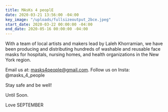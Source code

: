 ```yaml
---
title: MAsKs 4 peoplE
date: 2020-03-21 13:56:00 -04:00
key_image: "/uploads/fullsizeoutput_2bce.jpeg"
start_date: 2020-03-22 00:00:00 -04:00
end_date: 2020-05-16 00:00:00 -04:00
---
```


With a team of local artists and makers lead by Laleh Khorramian, we have been producing and distributing hundreds of washable and reusable face masks for hospitals, nursing homes, and health organizations in the New York region. 

Email us at: masks4people@gmail.com. Follow us on Insta: @masks_4_people

Stay safe and be well!

Until Soon.

Love SEPTEMBER